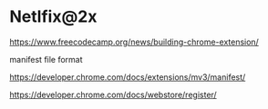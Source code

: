 # Netlfix@2x


https://www.freecodecamp.org/news/building-chrome-extension/

manifest file format

https://developer.chrome.com/docs/extensions/mv3/manifest/

https://developer.chrome.com/docs/webstore/register/
